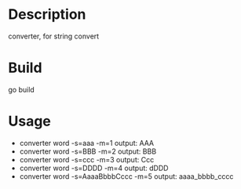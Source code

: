 # Description
converter, for string convert

# Build
go build

# Usage
* converter word -s=aaa -m=1
  output: AAA
* converter word -s=BBB -m=2
  output: BBB
* converter word -s=ccc -m=3
  output: Ccc
* converter word -s=DDDD -m=4
  output: dDDD
* converter word -s=AaaaBbbbCccc -m=5
  output: aaaa_bbbb_cccc

